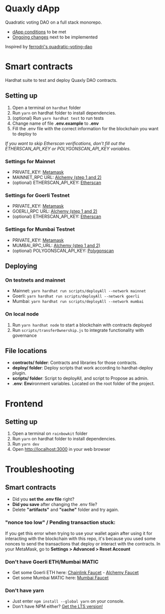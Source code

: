 # Quaxly dApp

Quadratic voting DAO on a full stack monorepo.

- [dApp conditions](https://lulox.notion.site/Quaxly-dApp-conditions-645e66fdf6744161ae5ff97e854c175e) to be met
- [Ongoing changes](https://lulox.notion.site/Ongoing-changes-91a60bc9f6c449e6a1f163a380d575b1) next to be implemented

Inspired by [ferrodri's quadratic-voting-dao](https://github.com/ferrodri/quadratic-voting-dao)

# Smart contracts

Hardhat suite to test and deploy Quaxly DAO contracts.

## Setting up

1. Open a terminal on `hardhat` folder
2. Run `yarn` on hardhat folder to install dependencies.
3. (optional) Run `yarn hardhat test` to run tests
4. Change name of file **.env.example** to **.env**
5. Fill the .env file with the correct information for the blockchain you want to deploy to

_If you want to skip Etherscan verifications, don't fill out the ETHERSCAN_API_KEY or POLYGONSCAN_API_KEY variables._

### Settings for Mainnet

- PRIVATE_KEY: [Metamask](https://metamask.zendesk.com/hc/en-us/articles/360015289632-How-to-export-an-account-s-private-key)
- MAINNET_RPC URL: [Alchemy (step 1 and 2)](https://www.alchemy.com/overviews/private-rpc-endpoint)
- (optional) ETHERSCAN_API_KEY: [Etherscan](https://info.etherscan.com/api-keys/)

### Settings for Goerli Testnet

- PRIVATE_KEY: [Metamask](https://metamask.zendesk.com/hc/en-us/articles/)
- GOERLI_RPC URL: [Alchemy (step 1 and 2)](https://www.alchemy.com/overviews/private-rpc-endpoint)
- (optional) ETHERSCAN_API_KEY: [Etherscan](https://info.etherscan.com/api-keys/)

### Settings for Mumbai Testnet

- PRIVATE_KEY: [Metamask](https://metamask.zendesk.com/hc/en-us/articles/)
- MUMBAI_RPC_URL: [Alchemy (step 1 and 2)](https://www.alchemy.com/overviews/private-rpc-endpoint)
- (optional) POLYGONSCAN_API_KEY: [Polygonscan](https://polygonscan.com/apis)

## Deploying

### On testnets and mainnet

- Mainnet: `yarn hardhat run scripts/deployAll --network mainnet`
- Goerli: `yarn hardhat run scripts/deployAll --network goerli`
- Mumbai: `yarn hardhat run scripts/deployAll --network mumbai`

### On local node

1. Run `yarn hardhat node` to start a blockchain with contracts deployed
2. Run `scripts/transferOwnership.js` to integrate functionality with governance

## File locations

- **contracts/ folder**: Contracts and libraries for those contracts.
- **deploy/ folder**: Deploy scripts that work according to hardhat-deploy plugin.
- **scripts/ folder**: Script to deployAll, and script to Propose as admin.
- **.env**: **Env**ironment variables. Located on the root folder of the project.

# Frontend

## Setting up

1. Open a terminal on `rainbowkit` folder
2. Run `yarn` on hardhat folder to install dependencies.
3. Run `yarn dev`
4. Open [http://localhost:3000](http://localhost:3000) in your web browser

# Troubleshooting

## Smart contracts

- Did you **set the .env file** right?
- **Did you save** after changing the .env file?
- Delete **"artifacts"** and **"cache"** folder and try again.

### "nonce too low" / Pending transaction stuck:

If you get this error when trying to use your wallet again after using it for interacting with the blockchain with this repo, it's because you used some nonces to send the transactions that deploy or interact with the contracts. In your MetaMask, go to **Settings > Advanced > Reset Account**

### Don't have Goerli ETH/Mumbai MATIC

- Get some Goerli ETH here: [Chainlink Faucet](https://faucets.chain.link/) - [Alchemy Faucet](https://goerlifaucet.com/)
- Get some Mumbai MATIC here: [Mumbai Faucet](https://mumbaifaucet.com/)

### Don't have yarn

- Just enter `npm install --global yarn` on your console.
- Don't have NPM either? [Get the LTS version!](https://nodejs.org/en/download/)
